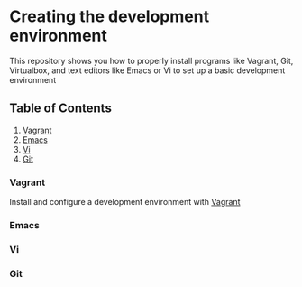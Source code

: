 # Creating the development environment

This repository shows you how to properly install programs like Vagrant, Git, Virtualbox, and text editors like Emacs or Vi to set up a basic development environment

## Table of Contents
1. [Vagrant](#vagrant-)
2. [Emacs](#emacs-)
3. [Vi](#vi-)
4. [Git](#git-)

### Vagrant  

Install and configure a development environment with [Vagrant](https://github.com/serosc95/holbertonschool-zero_day/tree/master/0x00-vagrant)

### Emacs

### Vi

### Git
